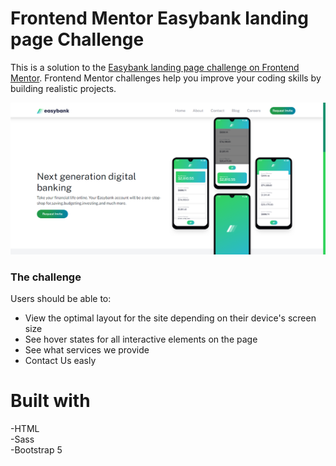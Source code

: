 # Frontend Mentor Easybank landing page Challenge
This is a solution to the [Easybank landing page challenge on Frontend Mentor](https://www.frontendmentor.io/solutions/easybank-landing-page-Syr-qnZXq). Frontend Mentor challenges help you improve your coding skills by building realistic projects.


![Preview](images/preview.png)

### The challenge

Users should be able to: 

- View the optimal layout for the site depending on their device's screen size <br>
- See hover states for all interactive elements on the page<br>
- See what services we provide  <br>
- Contact Us easly <br>

# Built with
-HTML <br>
-Sass <br>
-Bootstrap 5
